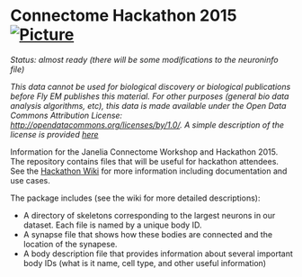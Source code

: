 Connectome Hackathon 2015      [![Picture](https://raw.github.com/janelia-flyem/janelia-flyem.github.com/master/images/HHMI_Janelia_Color_Alternate_180x40.png)](http://www.janelia.org)
====
*Status: almost ready (there will be some modifications to the neuroninfo file)*


*This data cannot be used for biological discovery or biological publications before Fly EM publishes this material.  For other purposes (general bio data analysis algorithms, etc), this data is made available under the Open Data Commons Attribution License: http://opendatacommons.org/licenses/by/1.0/. A simple description of the license is provided [here](http://opendatacommons.org/licenses/by/summary/)*


Information for the Janelia Connectome Workshop and Hackathon 2015.  The repository contains files that will be useful for hackathon attendees.  See the [Hackathon Wiki](https://github.com/janelia-flyem/ConnectomeHackathon2015/wiki) for more information including documentation and use cases.

The package includes (see the wiki for more detailed descriptions):
* A directory of skeletons corresponding to the largest neurons in our dataset.  Each file is named by a unique body ID.
* A synapse file that shows how these bodies are connected and the location of the synapese.
* A body description file that provides information about several important body IDs (what is it name, cell type, and other useful information)
